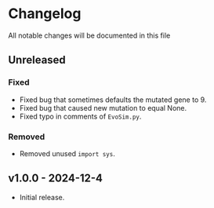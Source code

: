 # Changelog

All notable changes will be documented in this file

## Unreleased

### Fixed

- Fixed bug that sometimes defaults the mutated gene to 9.
- Fixed bug that caused new mutation to equal None.
- Fixed typo in comments of `EvoSim.py`.

### Removed

- Removed unused `import sys`.

## v1.0.0 - 2024-12-4

- Initial release.

